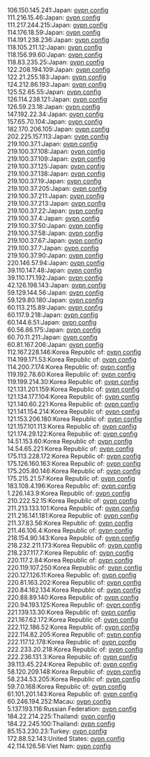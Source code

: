 106.150.145.241:Japan: [ovpn config](vpn/106_150_145_241.ovpn)  
111.216.15.46:Japan: [ovpn config](vpn/111_216_15_46.ovpn)  
111.217.244.215:Japan: [ovpn config](vpn/111_217_244_215.ovpn)  
114.176.18.59:Japan: [ovpn config](vpn/114_176_18_59.ovpn)  
114.191.238.236:Japan: [ovpn config](vpn/114_191_238_236.ovpn)  
118.105.211.12:Japan: [ovpn config](vpn/118_105_211_12.ovpn)  
118.156.99.60:Japan: [ovpn config](vpn/118_156_99_60.ovpn)  
118.83.235.25:Japan: [ovpn config](vpn/118_83_235_25.ovpn)  
122.208.194.109:Japan: [ovpn config](vpn/122_208_194_109.ovpn)  
122.21.255.183:Japan: [ovpn config](vpn/122_21_255_183.ovpn)  
124.212.86.193:Japan: [ovpn config](vpn/124_212_86_193.ovpn)  
125.52.65.55:Japan: [ovpn config](vpn/125_52_65_55.ovpn)  
126.114.238.121:Japan: [ovpn config](vpn/126_114_238_121.ovpn)  
126.59.23.18:Japan: [ovpn config](vpn/126_59_23_18.ovpn)  
147.192.22.34:Japan: [ovpn config](vpn/147_192_22_34.ovpn)  
157.65.70.104:Japan: [ovpn config](vpn/157_65_70_104.ovpn)  
182.170.206.105:Japan: [ovpn config](vpn/182_170_206_105.ovpn)  
202.225.157.113:Japan: [ovpn config](vpn/202_225_157_113.ovpn)  
219.100.37.1:Japan: [ovpn config](vpn/219_100_37_1.ovpn)  
219.100.37.108:Japan: [ovpn config](vpn/219_100_37_108.ovpn)  
219.100.37.109:Japan: [ovpn config](vpn/219_100_37_109.ovpn)  
219.100.37.125:Japan: [ovpn config](vpn/219_100_37_125.ovpn)  
219.100.37.138:Japan: [ovpn config](vpn/219_100_37_138.ovpn)  
219.100.37.19:Japan: [ovpn config](vpn/219_100_37_19.ovpn)  
219.100.37.205:Japan: [ovpn config](vpn/219_100_37_205.ovpn)  
219.100.37.211:Japan: [ovpn config](vpn/219_100_37_211.ovpn)  
219.100.37.213:Japan: [ovpn config](vpn/219_100_37_213.ovpn)  
219.100.37.22:Japan: [ovpn config](vpn/219_100_37_22.ovpn)  
219.100.37.4:Japan: [ovpn config](vpn/219_100_37_4.ovpn)  
219.100.37.50:Japan: [ovpn config](vpn/219_100_37_50.ovpn)  
219.100.37.58:Japan: [ovpn config](vpn/219_100_37_58.ovpn)  
219.100.37.67:Japan: [ovpn config](vpn/219_100_37_67.ovpn)  
219.100.37.7:Japan: [ovpn config](vpn/219_100_37_7.ovpn)  
219.100.37.90:Japan: [ovpn config](vpn/219_100_37_90.ovpn)  
220.146.57.94:Japan: [ovpn config](vpn/220_146_57_94.ovpn)  
39.110.147.48:Japan: [ovpn config](vpn/39_110_147_48.ovpn)  
39.110.171.192:Japan: [ovpn config](vpn/39_110_171_192.ovpn)  
42.126.198.143:Japan: [ovpn config](vpn/42_126_198_143.ovpn)  
59.129.144.56:Japan: [ovpn config](vpn/59_129_144_56.ovpn)  
59.129.80.180:Japan: [ovpn config](vpn/59_129_80_180.ovpn)  
60.113.215.89:Japan: [ovpn config](vpn/60_113_215_89.ovpn)  
60.117.9.218:Japan: [ovpn config](vpn/60_117_9_218.ovpn)  
60.144.6.51:Japan: [ovpn config](vpn/60_144_6_51.ovpn)  
60.56.86.175:Japan: [ovpn config](vpn/60_56_86_175.ovpn)  
60.70.11.211:Japan: [ovpn config](vpn/60_70_11_211.ovpn)  
60.81.167.206:Japan: [ovpn config](vpn/60_81_167_206.ovpn)  
112.167.228.146:Korea Republic of: [ovpn config](vpn/112_167_228_146.ovpn)  
114.199.171.53:Korea Republic of: [ovpn config](vpn/114_199_171_53.ovpn)  
114.200.7.174:Korea Republic of: [ovpn config](vpn/114_200_7_174.ovpn)  
119.192.78.60:Korea Republic of: [ovpn config](vpn/119_192_78_60.ovpn)  
119.199.214.30:Korea Republic of: [ovpn config](vpn/119_199_214_30.ovpn)  
121.131.201.159:Korea Republic of: [ovpn config](vpn/121_131_201_159.ovpn)  
121.134.177.104:Korea Republic of: [ovpn config](vpn/121_134_177_104.ovpn)  
121.140.60.221:Korea Republic of: [ovpn config](vpn/121_140_60_221.ovpn)  
121.141.154.214:Korea Republic of: [ovpn config](vpn/121_141_154_214.ovpn)  
121.153.206.180:Korea Republic of: [ovpn config](vpn/121_153_206_180.ovpn)  
121.157.101.113:Korea Republic of: [ovpn config](vpn/121_157_101_113.ovpn)  
121.174.29.122:Korea Republic of: [ovpn config](vpn/121_174_29_122.ovpn)  
14.51.153.60:Korea Republic of: [ovpn config](vpn/14_51_153_60.ovpn)  
14.54.65.221:Korea Republic of: [ovpn config](vpn/14_54_65_221.ovpn)  
175.113.228.172:Korea Republic of: [ovpn config](vpn/175_113_228_172.ovpn)  
175.126.160.163:Korea Republic of: [ovpn config](vpn/175_126_160_163.ovpn)  
175.205.80.146:Korea Republic of: [ovpn config](vpn/175_205_80_146.ovpn)  
175.215.21.57:Korea Republic of: [ovpn config](vpn/175_215_21_57.ovpn)  
183.108.4.196:Korea Republic of: [ovpn config](vpn/183_108_4_196.ovpn)  
1.226.143.9:Korea Republic of: [ovpn config](vpn/1_226_143_9.ovpn)  
210.222.52.15:Korea Republic of: [ovpn config](vpn/210_222_52_15.ovpn)  
211.213.133.101:Korea Republic of: [ovpn config](vpn/211_213_133_101.ovpn)  
211.216.141.181:Korea Republic of: [ovpn config](vpn/211_216_141_181.ovpn)  
211.37.83.56:Korea Republic of: [ovpn config](vpn/211_37_83_56.ovpn)  
211.46.106.4:Korea Republic of: [ovpn config](vpn/211_46_106_4.ovpn)  
218.154.90.143:Korea Republic of: [ovpn config](vpn/218_154_90_143.ovpn)  
218.232.211.173:Korea Republic of: [ovpn config](vpn/218_232_211_173.ovpn)  
218.237.117.7:Korea Republic of: [ovpn config](vpn/218_237_117_7.ovpn)  
220.117.2.84:Korea Republic of: [ovpn config](vpn/220_117_2_84.ovpn)  
220.119.107.250:Korea Republic of: [ovpn config](vpn/220_119_107_250.ovpn)  
220.127.126.11:Korea Republic of: [ovpn config](vpn/220_127_126_11.ovpn)  
220.81.163.202:Korea Republic of: [ovpn config](vpn/220_81_163_202.ovpn)  
220.84.162.134:Korea Republic of: [ovpn config](vpn/220_84_162_134.ovpn)  
220.88.89.140:Korea Republic of: [ovpn config](vpn/220_88_89_140.ovpn)  
220.94.193.125:Korea Republic of: [ovpn config](vpn/220_94_193_125.ovpn)  
221.139.13.30:Korea Republic of: [ovpn config](vpn/221_139_13_30.ovpn)  
221.167.62.172:Korea Republic of: [ovpn config](vpn/221_167_62_172.ovpn)  
222.112.186.52:Korea Republic of: [ovpn config](vpn/222_112_186_52.ovpn)  
222.114.82.205:Korea Republic of: [ovpn config](vpn/222_114_82_205.ovpn)  
222.117.12.178:Korea Republic of: [ovpn config](vpn/222_117_12_178.ovpn)  
222.233.20.218:Korea Republic of: [ovpn config](vpn/222_233_20_218.ovpn)  
222.236.131.3:Korea Republic of: [ovpn config](vpn/222_236_131_3.ovpn)  
39.113.45.224:Korea Republic of: [ovpn config](vpn/39_113_45_224.ovpn)  
58.120.209.148:Korea Republic of: [ovpn config](vpn/58_120_209_148.ovpn)  
58.234.53.205:Korea Republic of: [ovpn config](vpn/58_234_53_205.ovpn)  
59.7.0.168:Korea Republic of: [ovpn config](vpn/59_7_0_168.ovpn)  
61.101.201.143:Korea Republic of: [ovpn config](vpn/61_101_201_143.ovpn)  
60.246.194.252:Macau: [ovpn config](vpn/60_246_194_252.ovpn)  
5.137.193.116:Russian Federation: [ovpn config](vpn/5_137_193_116.ovpn)  
184.22.214.225:Thailand: [ovpn config](vpn/184_22_214_225.ovpn)  
184.22.245.100:Thailand: [ovpn config](vpn/184_22_245_100.ovpn)  
85.153.230.23:Turkey: [ovpn config](vpn/85_153_230_23.ovpn)  
172.88.52.143:United States: [ovpn config](vpn/172_88_52_143.ovpn)  
42.114.126.58:Viet Nam: [ovpn config](vpn/42_114_126_58.ovpn)  
